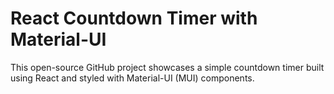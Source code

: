 #  React Countdown Timer with Material-UI
 This open-source GitHub project showcases a simple countdown timer built using React and styled with Material-UI (MUI) components.
